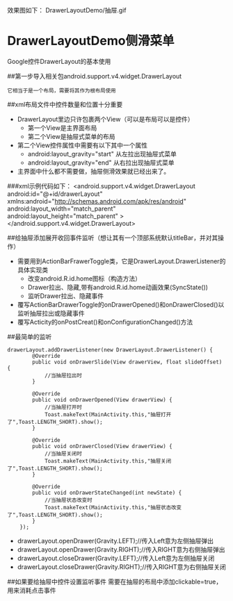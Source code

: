 效果图如下：
DrawerLayoutDemo/抽屉.gif

# DrawerLayoutDemo侧滑菜单
Google控件DrawerLayout的基本使用

##第一步导入相关包android.support.v4.widget.DrawerLayout
    
    它相当于是一个布局，需要将其作为根布局使用

##xml布局文件中控件数量和位置十分重要

* DrawerLayout里边只许包裹两个View（可以是布局可以是控件）
  * 第一个View是主界面布局
  * 第二个View是抽屉式菜单的布局
* 第二个View控件属性中需要有以下其中一个属性
  * android:layout_gravity="start" 从左拉出现抽屉式菜单
  * android:layout_gravity="end" 从右拉出现抽屉式菜单
* 主界面中什么都不需要做，抽屉侧滑效果就已经出来了。


###xml示例代码如下：
    <?xml version="1.0" encoding="utf-8"?>
    <android.support.v4.widget.DrawerLayout
        android:id="@+id/drawerLayout"
        xmlns:android="http://schemas.android.com/apk/res/android"
        android:layout_width="match_parent"
        android:layout_height="match_parent"
        >
        <!-- 主界面代码 -->
        <TextView
            android:layout_width="match_parent"
            android:layout_height="match_parent"
            android:gravity="center"
            android:text="Hello World!" />
        <!-- 抽屉侧滑代码 -->
        <LinearLayout
            android:layout_width="240dp"
            android:orientation="vertical"
            android:layout_gravity="start"
            android:layout_height="match_parent">
            <LinearLayout
                android:background="#ffffff"
                android:orientation="horizontal"
                android:layout_width="match_parent"
                android:layout_height="55dp">
                <TextView
                    android:text="水果"
                    android:layout_weight="1"
                    android:layout_width="0dp"
                    android:gravity="center"
                    android:layout_height="match_parent" />
                <View
                    android:background="#000000"
                    android:layout_width="1dp"
                    android:layout_marginLeft="1dp"
                    android:layout_marginRight="1dp"
                    android:layout_height="match_parent"/>
                <TextView
                    android:text="蔬菜"
                    android:gravity="center"
                    android:layout_weight="1"
                    android:layout_width="0dp"
                    android:layout_height="match_parent" />
            </LinearLayout>
            <GridView
                android:id="@+id/gridView"
                android:layout_width="240dp"
                android:layout_height="match_parent"
                android:background="#978e8e"
                android:numColumns="2"
                android:verticalSpacing="5dp"
                android:horizontalSpacing="5dp"
                />
        </LinearLayout>
    </android.support.v4.widget.DrawerLayout>

##给抽屉添加展开收回事件监听（想让其有一个顶部系统默认titleBar，并对其操作）
* 需要用到ActionBarFrawerToggle类，它是DrawerLayout.DrawerListener的具体实现类
    * 改变android.R.id.home图标（构造方法）
    * Drawer拉出、隐藏,带有android.R.id.home动画效果(SyncState())
    * 监听Drawer拉出、隐藏事件
* 覆写ActionBarDrawerToggle的onDrawerOpened()和onDrawerClosed()以监听抽屉拉出或隐藏事件
* 覆写Acticity的onPostCreat()和onConfigurationChanged()方法

##最简单的监听

    drawerLayout.addDrawerListener(new DrawerLayout.DrawerListener() {
            @Override
            public void onDrawerSlide(View drawerView, float slideOffset) {
                //当抽屉拉出时
            }

            @Override
            public void onDrawerOpened(View drawerView) {
                //当抽屉打开时
                Toast.makeText(MainActivity.this,"抽屉打开了",Toast.LENGTH_SHORT).show();
            }

            @Override
            public void onDrawerClosed(View drawerView) {
                //当抽屉关闭时
                Toast.makeText(MainActivity.this,"抽屉关闭了",Toast.LENGTH_SHORT).show();
            }

            @Override
            public void onDrawerStateChanged(int newState) {
                //当抽屉状态改变时
                Toast.makeText(MainActivity.this,"抽屉状态改变了",Toast.LENGTH_SHORT).show();
            }
        });

* drawerLayout.openDrawer(Gravity.LEFT);//传入Left意为左侧抽屉弹出
* drawerLayout.openDrawer(Gravity.RIGHT);//传入RIGHT意为右侧抽屉弹出
* drawerLayout.closeDrawer(Gravity.LEFT);//传入Left意为左侧抽屉关闭
* drawerLayout.closeDrawer(Gravity.RIGHT);//传入RIGHT意为右侧抽屉关闭
 

##如果要给抽屉中控件设置监听事件
    需要在抽屉的布局中添加clickable=true，用来消耗点击事件
    
